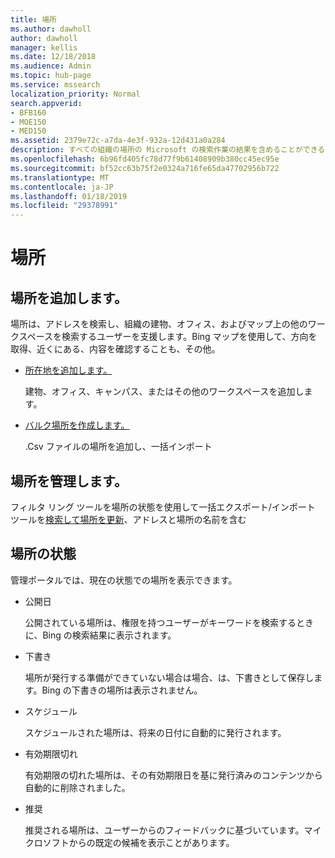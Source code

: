 ```yaml
---
title: 場所
ms.author: dawholl
author: dawholl
manager: kellis
ms.date: 12/18/2018
ms.audience: Admin
ms.topic: hub-page
ms.service: mssearch
localization_priority: Normal
search.appverid:
- BFB160
- MOE150
- MED150
ms.assetid: 2379e72c-a7da-4e3f-932a-12d431a0a284
description: すべての組織の場所の Microsoft の検索作業の結果を含めることができる方法の概要
ms.openlocfilehash: 6b96fd405fc78d77f9b61408909b380cc45ec95e
ms.sourcegitcommit: bf52cc63b75f2e0324a716fe65da47702956b722
ms.translationtype: MT
ms.contentlocale: ja-JP
ms.lasthandoff: 01/18/2019
ms.locfileid: "29378991"
---
```

# <a name="locations"></a>場所

## <a name="add-locations"></a>場所を追加します。

場所は、アドレスを検索し、組織の建物、オフィス、およびマップ上の他のワークスペースを検索するユーザーを支援します。Bing マップを使用して、方向を取得、近くにある、内容を確認することも、その他。
  
- [所在地を追加します。](add-a-location.md)
    
    建物、オフィス、キャンパス、またはその他のワークスペースを追加します。
    
- [バルク場所を作成します。](bulk-create-locations.md)
    
    .Csv ファイルの場所を追加し、一括インポート
    
## <a name="manage-locations"></a>場所を管理します。

フィルタ リング ツールを場所の状態を使用して一括エクスポート/インポート ツールを[検索して場所を更新](manage-locations.md)、アドレスと場所の名前を含む
  
## <a name="location-status"></a>場所の状態

管理ポータルでは、現在の状態での場所を表示できます。
  
- 公開日
    
    公開されている場所は、権限を持つユーザーがキーワードを検索するときに、Bing の検索結果に表示されます。
    
- 下書き
    
    場所が発行する準備ができていない場合は場合、は、下書きとして保存します。Bing の下書きの場所は表示されません。
    
- スケジュール
    
    スケジュールされた場所は、将来の日付に自動的に発行されます。
    
- 有効期限切れ
    
    有効期限の切れた場所は、その有効期限日を基に発行済みのコンテンツから自動的に削除されました。
    
- 推奨
    
    推奨される場所は、ユーザーからのフィードバックに基づいています。マイクロソフトからの既定の候補を表示ことがあります。

  

